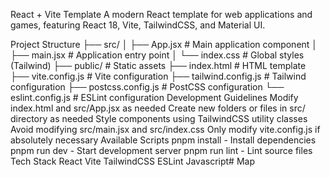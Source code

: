 React + Vite Template
A modern React template for web applications and games, featuring React 18, Vite, TailwindCSS, and Material UI.

Project Structure
├── src/
│   ├── App.jsx          # Main application component
│   ├── main.jsx         # Application entry point
│   └── index.css        # Global styles (Tailwind)
├── public/              # Static assets
├── index.html           # HTML template
├── vite.config.js       # Vite configuration
├── tailwind.config.js   # Tailwind configuration
├── postcss.config.js    # PostCSS configuration
└── eslint.config.js     # ESLint configuration
Development Guidelines
Modify index.html and src/App.jsx as needed
Create new folders or files in src/ directory as needed
Style components using TailwindCSS utility classes
Avoid modifying src/main.jsx and src/index.css
Only modify vite.config.js if absolutely necessary
Available Scripts
pnpm install - Install dependencies
pnpm run dev - Start development server
pnpm run lint - Lint source files
Tech Stack
React
Vite
TailwindCSS
ESLint
Javascript# Map

